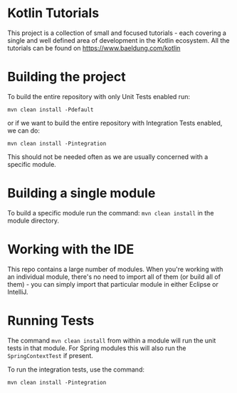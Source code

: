 Kotlin Tutorials
====================
This project is a collection of small and focused tutorials - each covering a single and well defined area of development in the Kotlin ecosystem.
All the tutorials can be found on https://www.baeldung.com/kotlin 


Building the project
====================

To build the entire repository with only Unit Tests enabled run:

`mvn clean install -Pdefault`

or if we want to build the entire repository with Integration Tests enabled, we can do:

`mvn clean install -Pintegration`

This should not be needed often as we are usually concerned with a specific module.


Building a single module
====================
To build a specific module run the command: `mvn clean install` in the module directory.


Working with the IDE
====================
This repo contains a large number of modules. 
When you're working with an individual module, there's no need to import all of them (or build all of them) - you can simply import that particular module in either Eclipse or IntelliJ. 


Running Tests
=============
The command `mvn clean install` from within a module will run the unit tests in that module.
For Spring modules this will also run the `SpringContextTest` if present.

To run the integration tests, use the command:

`mvn clean install -Pintegration` 



